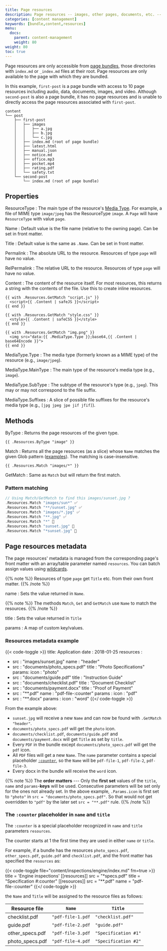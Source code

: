 ```yaml
---
title: Page resources
description: Page resources -- images, other pages, documents, etc. -- have page-relative URLs and their own metadata.
categories: [content management]
keywords: [bundle,content,resources]
menu:
  docs:
    parent: content-management
    weight: 80
weight: 80
toc: true
---
```

Page resources are only accessible from [page bundles](/content-management/page-bundles), those directories with `index.md` or
`_index.md` files at their root. Page resources are only available to the
page with which they are bundled.

In this example, `first-post` is a page bundle with access to 10 page resources including audio, data, documents, images, and video. Although `second-post` is also a page bundle, it has no page resources and is unable to directly access the page resources associated with `first-post`.

```text
content
└── post
    ├── first-post
    │   ├── images
    │   │   ├── a.jpg
    │   │   ├── b.jpg
    │   │   └── c.jpg
    │   ├── index.md (root of page bundle)
    │   ├── latest.html
    │   ├── manual.json
    │   ├── notice.md
    │   ├── office.mp3
    │   ├── pocket.mp4
    │   ├── rating.pdf
    │   └── safety.txt
    └── second-post
        └── index.md (root of page bundle)
```

## Properties

ResourceType
: The main type of the resource's [Media Type](/templates/output-formats/#media-types). For example, a file of MIME type `image/jpeg` has the ResourceType `image`. A `Page` will have `ResourceType` with value `page`.

Name
: Default value is the file name (relative to the owning page). Can be set in front matter.

Title
: Default value is the same as `.Name`. Can be set in front matter.

Permalink
: The absolute URL to the resource. Resources of type `page` will have no value.

RelPermalink
: The relative URL to the resource. Resources of type `page` will have no value.

Content
: The content of the resource itself. For most resources, this returns a string
with the contents of the file. Use this to create inline resources.

```go-html-template
{{ with .Resources.GetMatch "script.js" }}
  <script>{{ .Content | safeJS }}</script>
{{ end }}

{{ with .Resources.GetMatch "style.css" }}
  <style>{{ .Content | safeCSS }}</style>
{{ end }}

{{ with .Resources.GetMatch "img.png" }}
  <img src="data:{{ .MediaType.Type }};base64,{{ .Content | base64Encode }}">
{{ end }}
```

MediaType.Type
: The media type (formerly known as a MIME type) of the resource (e.g., `image/jpeg`).

MediaType.MainType
: The main type of the resource's media type (e.g., `image`).

MediaType.SubType
: The subtype of the resource's type (e.g., `jpeg`). This may or may not correspond to the file suffix.

MediaType.Suffixes
: A slice of possible file suffixes for the resource's media type (e.g., `[jpg jpeg jpe jif jfif]`).

## Methods

ByType
: Returns the page resources of the given type.

```go-html-template
{{ .Resources.ByType "image" }}
```
Match
: Returns all the page resources (as a slice) whose `Name` matches the given Glob pattern ([examples](https://github.com/gobwas/glob/blob/master/readme.md)). The matching is case-insensitive.

```go-html-template
{{ .Resources.Match "images/*" }}
```

GetMatch
: Same as `Match` but will return the first match.

### Pattern matching

```go
// Using Match/GetMatch to find this images/sunset.jpg ?
.Resources.Match "images/sun*" ✅
.Resources.Match "**/sunset.jpg" ✅
.Resources.Match "images/*.jpg" ✅
.Resources.Match "**.jpg" ✅
.Resources.Match "*" 🚫
.Resources.Match "sunset.jpg" 🚫
.Resources.Match "*sunset.jpg" 🚫
```

## Page resources metadata

The page resources' metadata is managed from the corresponding page's front matter with an array/table parameter named `resources`. You can batch assign values using [wildcards](https://tldp.org/LDP/GNU-Linux-Tools-Summary/html/x11655.htm).

{{% note %}}
Resources of type `page` get `Title` etc. from their own front matter.
{{% /note %}}

name
: Sets the value returned in `Name`.

{{% note %}}
The methods `Match`, `Get` and `GetMatch` use `Name` to match the resources.
{{% /note %}}

title
: Sets the value returned in `Title`

params
: A map of custom key/values.

### Resources metadata example

{{< code-toggle >}}
title: Application
date : 2018-01-25
resources :
- src : "images/sunset.jpg"
  name : "header"
- src : "documents/photo_specs.pdf"
  title : "Photo Specifications"
  params:
    icon : "photo"
- src : "documents/guide.pdf"
  title : "Instruction Guide"
- src : "documents/checklist.pdf"
  title : "Document Checklist"
- src : "documents/payment.docx"
  title : "Proof of Payment"
- src : "**.pdf"
  name : "pdf-file-:counter"
  params :
    icon : "pdf"
- src : "**.docx"
  params :
    icon : "word"
{{</ code-toggle >}}

From the example above:

- `sunset.jpg` will receive a new `Name` and can now be found with `.GetMatch "header"`.
- `documents/photo_specs.pdf` will get the `photo` icon.
- `documents/checklist.pdf`, `documents/guide.pdf` and `documents/payment.docx` will get `Title` as set by `title`.
- Every `PDF` in the bundle except `documents/photo_specs.pdf` will get the `pdf` icon.
- All `PDF` files will get a new `Name`. The `name` parameter contains a special placeholder [`:counter`](#the-counter-placeholder-in-name-and-title), so the `Name` will be `pdf-file-1`, `pdf-file-2`, `pdf-file-3`.
- Every docx in the bundle will receive the `word` icon.

{{% note %}}
The __order matters__ --- Only the **first set** values of the `title`, `name` and `params`-**keys** will be used. Consecutive parameters will be set only for the ones not already set. In the above example, `.Params.icon` is first set to `"photo"` in `src = "documents/photo_specs.pdf"`. So that would not get overridden to `"pdf"` by the later set `src = "**.pdf"` rule.
{{% /note %}}

### The `:counter` placeholder in `name` and `title`

The `:counter` is a special placeholder recognized in `name` and `title` parameters `resources`.

The counter starts at 1 the first time they are used in either `name` or `title`.

For example, if a bundle has the resources `photo_specs.pdf`, `other_specs.pdf`, `guide.pdf` and `checklist.pdf`, and the front matter has specified the `resources` as:

{{< code-toggle file="content/inspections/engine/index.md" fm=true >}}
title = 'Engine inspections'
[[resources]]
  src = "*specs.pdf"
  title = "Specification #:counter"
[[resources]]
  src = "**.pdf"
  name = "pdf-file-:counter"
{{</ code-toggle >}}

the `Name` and `Title` will be assigned to the resource files as follows:

| Resource file     | `Name`            | `Title`               |
|-------------------|-------------------|-----------------------|
| checklist.pdf     | `"pdf-file-1.pdf` | `"checklist.pdf"`     |
| guide.pdf         | `"pdf-file-2.pdf` | `"guide.pdf"`         |
| other\_specs.pdf  | `"pdf-file-3.pdf` | `"Specification #1"` |
| photo\_specs.pdf  | `"pdf-file-4.pdf` | `"Specification #2"` |
